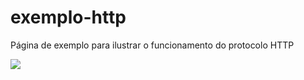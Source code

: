 # exemplo-http
Página de exemplo para ilustrar o funcionamento do protocolo HTTP 

<image src="https://github.com/trilhafront/exemplo-http/blob/main/http.png">
